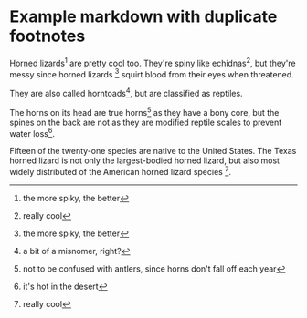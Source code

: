 # Example markdown with duplicate footnotes

Horned lizards[^1] are pretty cool too. They're spiny like echidnas[^3], but they're messy since horned lizards [^1] squirt blood from their eyes when threatened.

They are also called horntoads[^2], but are classified as reptiles.

The horns on its head are true horns[^5] as they have a bony core, but the spines on the back are not as they are modified reptile scales to prevent water loss[^4].

Fifteen of the twenty-one species are native to the United States. The Texas horned lizard is not only the largest-bodied horned lizard, but also most widely distributed of the American horned lizard species [^3].

[^1]: the more spiky, the better
[^3]: really cool
[^2]: a bit of a misnomer, right?
[^5]: not to be confused with antlers, since horns don't fall off each year
[^4]: it's hot in the desert
